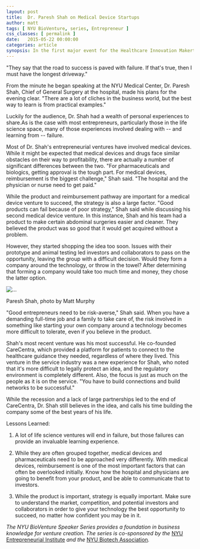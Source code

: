 ```yaml
---
layout: post
title:  Dr. Paresh Shah on Medical Device Startups
author: matt
tags: [ NYU BioVenture, series, Entrepreneur ]
css_classes: [ permalink ]
date:   2015-05-22 00:00:00
categories: article
synopsis: In the first major event for the Healthcare Innovation Makerthon, NYU's future entrepreneurs pitched problems and improvements for clinics and hospitals.
---
```



"They say that the road to success is paved with failure. If that's true, then I must have the longest driveway."

From the minute he began speaking at the NYU Medical Center, Dr. Paresh Shah, Chief of General Surgery at the hospital, made his plans for the evening clear. "There are a lot of cliches in the business world, but the best way to learn is from practical examples."

Luckily for the audience, Dr. Shah had a wealth of personal experiences to share.As is the case with most entrepreneurs, particularly those in the life science space, many of those experiences involved dealing with -- and learning from -- failure.

Most of Dr. Shah's entrepreneurial ventures have involved medical devices. While it might be expected that medical devices and drugs face similar obstacles on their way to profitability, there are actually a number of significant differences between the two. "For pharmaceuticals and biologics, getting approval is the tough part. For medical devices, reimbursement is the biggest challenge," Shah said. "The hospital and the physician or nurse need to get paid."

While the product and reimbursement pathway are important for a medical device venture to succeed, the strategy is also a large factor. "Good products can fail because of poor strategy," Shah said while discussing his second medical device venture. In this instance, Shah and his team had a product to make certain abdominal surgeries easier and cleaner. They believed the product was so good that it would get acquired without a problem.

However, they started shopping the idea too soon. Issues with their prototype and animal testing led investors and collaborators to pass on the opportunity, leaving the group with a difficult decision. Would they form a company around the technology, or throw in the towel? After determining that forming a company would take too much time and money, they chose the latter option.

  <div class="col-sm-6 col-md-6">
    <div class="thumbnail">
      <img src="{{ site.baseurl }}/images/blog/paresh_shah.jpg" alt="...">
      <div>
        <p> 
            Paresh Shah, photo by Matt Murphy
        </p>
      </div>
    </div>
  </div>

"Good entrepreneurs need to be risk-averse," Shah said. When you have a demanding full-time job and a family to take care of, the risk involved in something like starting your own company around a technology becomes more difficult to tolerate, even if you believe in the product.

Shah's most recent venture was his most successful. He co-founded CareCentra, which provided a platform for patients to connect to the healthcare guidance they needed, regardless of where they lived. This venture in the service industry was a new experience for Shah, who noted that it's more difficult to legally protect an idea, and the regulatory environment is completely different. Also, the focus is just as much on the people as it is on the service. "You have to build connections and build networks to be successful."

While the recession and a lack of large partnerships led to the end of CareCentra, Dr. Shah still believes in the idea, and calls his time building the company some of the best years of his life.

Lessons Learned:

1) A lot of life science ventures will end in failure, but those failures can provide an invaluable learning experience.

2) While they are often grouped together, medical devices and pharmaceuticals need to be approached very differently. With medical devices, reimbursement is one of the most important factors that can often be overlooked initially. Know how the hospital and physicians are going to benefit from your product, and be able to communicate that to investors.

3) While the product is important, strategy is equally important. Make sure to understand the market, competition, and potential investors and collaborators in order to give your technology the best opportunity to succeed, no matter how confident you may be in it.

_The NYU BioVenture Speaker Series provides a foundation in business knowledge for venture creation. The series is co-sponsored by the_ [NYU Entrepreneurial Institute](http://www.nyuentrepreneur.com/) _and the_ [NYU Biotech Association](http://biotechclub.org/)_._
